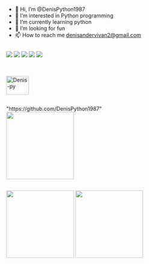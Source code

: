 - 👋 Hi, I’m @DenisPython1987
- 👀 I’m interested in Python programming
- 🌱 I’m currently learning python
- 💞️ I’m looking for fun
- 📫 How to reach me denisandervivan2@gmail.com

##

<div>
  <a href="www.linkedin.com/in/denisander-vivan" target="_blank"><img src="https://img.shields.io/badge/LinkedIn-0077B5?style=for-the-badge&logo=linkedin&logoColor=white" target="_blank"/></a>
  <a href="https://www.instagram.com/denisvivan1987/" target="_blank"><img src="https://img.shields.io/badge/Instagram-E4405F?style=for-the-badge&logo=instagram&logoColor=white" target="_blank"/></a>
  <a href="https://www.youtube.com/channel/UCbL8xTfo9UQ_WNsCp16-64A" target="_blank"><img src="https://img.shields.io/badge/YouTube-FF0000?style=for-the-badge&logo=youtube&logoColor=white" target="_blank"/></a>
  <a href="mailto:denisandervivan2@gmail.com" target="_blank"/><img src="https://img.shields.io/badge/Gmail-D14836?style=for-the-badge&logo=gmail&logoColor=white" target="_blank"/></a>
  <a href="https://wa.me/5516999887105" target="_blank"/><img src="https://img.shields.io/badge/WhatsApp-25D366?style=for-the-badge&logo=whatsapp&logoColor=white" target="_blank"/></a>
</div>

##
<div style="display: inline_block"><br>
  <img aling="center" alt="Denis-py" height="50" width="60" src="https://cdn.jsdelivr.net/gh/devicons/devicon@latest/icons/python/python-original-wordmark.svg" />
  
##

<div>
  <href>"https://github.com/DenisPython1987"</href>
  <br>
  <img height="180em" src="https://github-readme-stats.vercel.app/api?username=DenisPython1987&show_icons=True&theme=dark"/>
  <!--<img height="180em" src="https://github.com/DenisPython1987/github-readme-stats&theme=dark"/>-->
</div>

##

<div>
  <img height="180em" src="https://github-readme-stats.vercel.app/api/top-langs/?username=DenisPython1987&size_weight=0.5&count_weight=0.5"/>
  <img height="180em" src="https://github-readme-stats.vercel.app/api/wakatime?username=@DenisPython1987"/>
</div>

##
